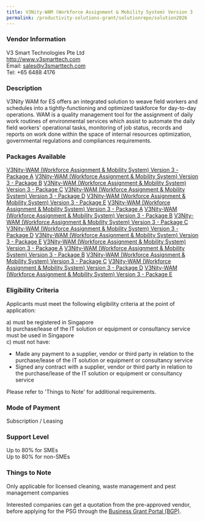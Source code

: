 ```yaml
---
title: V3Nity-WAM (Workforce Assignment & Mobility System) Version 3 
permalink: /productivity-solutions-grant/solutionrepo/solution2026
---
```


### Vendor Information
V3 Smart Technologies Pte Ltd<br>http://www.v3smarttech.com<br>Email: sales@v3smarttech.com<br>Tel: +65 6488 4176

### Description

V3Nity WAM for ES offers an integrated solution to weave field workers and schedules into a tightly-functioning and optimized taskforce for day-to-day operations. WAM is a quality management tool for the assignment of daily work routines of environmental services which assist to automate the daily field workers' operational tasks, monitoring of job status, records and reports on work done within the space of internal resources optimization, governmental regulations and compliances requirements.

### Packages Available

<a href='https://www.gobusiness.gov.sg/images/psg/V3_Smart_Technologies_20190019_Annex_3_20200625142705_Part_1.pdf' target='_blank'>V3Nity-WAM (Workforce Assignment & Mobility System) Version 3 - Package A</a>
<a href='https://www.gobusiness.gov.sg/images/psg/V3_Smart_Technologies_20190019_Annex_3_20200625142705_Part_2.pdf' target='_blank'>V3Nity-WAM (Workforce Assignment & Mobility System) Version 3 - Package B</a>
<a href='https://www.gobusiness.gov.sg/images/psg/V3_Smart_Technologies_20190019_Annex_3_20200625142705_Part_3.pdf' target='_blank'>V3Nity-WAM (Workforce Assignment & Mobility System) Version 3 - Package C</a>
<a href='https://www.gobusiness.gov.sg/images/psg/V3_Smart_Technologies_20190019_Annex_3_20200625142705_Part_4.pdf' target='_blank'>V3Nity-WAM (Workforce Assignment & Mobility System) Version 3 - Package D</a>
<a href='https://www.gobusiness.gov.sg/images/psg/V3_Smart_Technologies_20190019_Annex_3_20200625142705_Part_5.pdf' target='_blank'>V3Nity-WAM (Workforce Assignment & Mobility System) Version 3 - Package E</a>
<a href='https://www.gobusiness.gov.sg/images/psg/V3_Smart_Technologies_20190019_Annex_3_20200625142705_Part_1.pdf' target='_blank'>V3Nity-WAM (Workforce Assignment & Mobility System) Version 3 - Package A</a>
<a href='https://www.gobusiness.gov.sg/images/psg/V3_Smart_Technologies_20190019_Annex_3_20200625142705_Part_2.pdf' target='_blank'>V3Nity-WAM (Workforce Assignment & Mobility System) Version 3 - Package B</a>
<a href='https://www.gobusiness.gov.sg/images/psg/V3_Smart_Technologies_20190019_Annex_3_20200625142705_Part_3.pdf' target='_blank'>V3Nity-WAM (Workforce Assignment & Mobility System) Version 3 - Package C</a>
<a href='https://www.gobusiness.gov.sg/images/psg/V3_Smart_Technologies_20190019_Annex_3_20200625142705_Part_4.pdf' target='_blank'>V3Nity-WAM (Workforce Assignment & Mobility System) Version 3 - Package D</a>
<a href='https://www.gobusiness.gov.sg/images/psg/V3_Smart_Technologies_20190019_Annex_3_20200625142705_Part_5.pdf' target='_blank'>V3Nity-WAM (Workforce Assignment & Mobility System) Version 3 - Package E</a>
<a href='https://www.gobusiness.gov.sg/images/psg/V3_Smart_Technologies_20190019_Annex_3_20200625142705_Part_1.pdf' target='_blank'>V3Nity-WAM (Workforce Assignment & Mobility System) Version 3 - Package A</a>
<a href='https://www.gobusiness.gov.sg/images/psg/V3_Smart_Technologies_20190019_Annex_3_20200625142705_Part_2.pdf' target='_blank'>V3Nity-WAM (Workforce Assignment & Mobility System) Version 3 - Package B</a>
<a href='https://www.gobusiness.gov.sg/images/psg/V3_Smart_Technologies_20190019_Annex_3_20200625142705_Part_3.pdf' target='_blank'>V3Nity-WAM (Workforce Assignment & Mobility System) Version 3 - Package C</a>
<a href='https://www.gobusiness.gov.sg/images/psg/V3_Smart_Technologies_20190019_Annex_3_20200625142705_Part_4.pdf' target='_blank'>V3Nity-WAM (Workforce Assignment & Mobility System) Version 3 - Package D</a>
<a href='https://www.gobusiness.gov.sg/images/psg/V3_Smart_Technologies_20190019_Annex_3_20200625142705_Part_5.pdf' target='_blank'>V3Nity-WAM (Workforce Assignment & Mobility System) Version 3 - Package E</a>

### Eligibility Criteria

Applicants must meet the following eligibility criteria at the point of application:

a) must be registered in Singapore <br>
b) purchase/lease of the IT solution or equipment or consultancy service must be used in Singapore <br>
c) must not have:
- Made any payment to a supplier, vendor or third party in relation to the purchase/lease of the IT solution or equipment or consultancy service
- Signed any contract with a supplier, vendor or third party in relation to the purchase/lease of the IT solution or equipment or consultancy service

Please refer to 'Things to Note' for additional requirements.

### Mode of Payment
Subscription / Leasing

### Support Level
Up to 80% for SMEs <br>
Up to 80% for non-SMEs

### Things to Note
Only applicable for licensed cleaning, waste management and pest management companies

Interested companies can get a quotation from the pre-approved vendor, before applying for the PSG through the <a target='_blank' href='https://www.businessgrants.gov.sg/'>Business Grant Portal (BGP)</a>.
